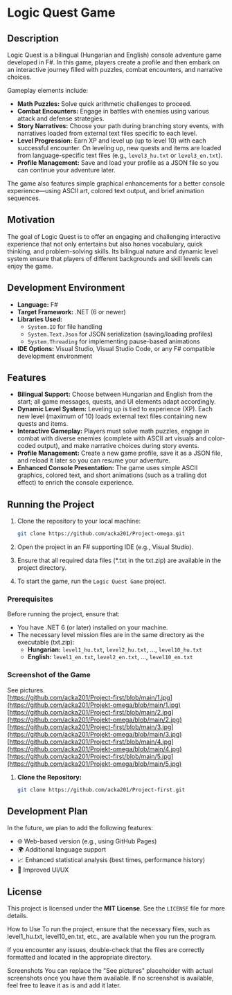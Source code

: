 # Logic Quest Game

## Description

Logic Quest is a bilingual (Hungarian and English) console adventure game developed in F#. In this game, players create a profile and then embark on an interactive journey filled with puzzles, combat encounters, and narrative choices.  
  
Gameplay elements include:  
- **Math Puzzles:** Solve quick arithmetic challenges to proceed.  
- **Combat Encounters:** Engage in battles with enemies using various attack and defense strategies.  
- **Story Narratives:** Choose your path during branching story events, with narratives loaded from external text files specific to each level.  
- **Level Progression:** Earn XP and level up (up to level 10) with each successful encounter. On leveling up, new quests and items are loaded from language-specific text files (e.g., `level3_hu.txt` or `level3_en.txt`).  
- **Profile Management:** Save and load your profile as a JSON file so you can continue your adventure later.

The game also features simple graphical enhancements for a better console experience—using ASCII art, colored text output, and brief animation sequences.

## Motivation

The goal of Logic Quest is to offer an engaging and challenging interactive experience that not only entertains but also hones vocabulary, quick thinking, and problem-solving skills. Its bilingual nature and dynamic level system ensure that players of different backgrounds and skill levels can enjoy the game.

## Development Environment

- **Language:** F#
- **Target Framework:** .NET (6 or newer)
- **Libraries Used:**
  - `System.IO` for file handling
  - `System.Text.Json` for JSON serialization (saving/loading profiles)
  - `System.Threading` for implementing pause-based animations
- **IDE Options:** Visual Studio, Visual Studio Code, or any F# compatible development environment

## Features

- **Bilingual Support:** Choose between Hungarian and English from the start; all game messages, quests, and UI elements adapt accordingly.
- **Dynamic Level System:** Leveling up is tied to experience (XP). Each new level (maximum of 10) loads external text files containing new quests and items.
- **Interactive Gameplay:** Players must solve math puzzles, engage in combat with diverse enemies (complete with ASCII art visuals and color-coded output), and make narrative choices during story events.
- **Profile Management:** Create a new game profile, save it as a JSON file, and reload it later so you can resume your adventure.
- **Enhanced Console Presentation:** The game uses simple ASCII graphics, colored text, and short animations (such as a trailing dot effect) to enrich the console experience.


## Running the Project

1. Clone the repository to your local machine:
    ```bash
    git clone https://github.com/acka201/Project-omega.git
    ```

2. Open the project in an F# supporting IDE (e.g., Visual Studio).
   
3. Ensure that all required data files (*.txt in the txt.zip) are available in the project directory.

4. To start the game, run the `Logic Quest Game` project.

### Prerequisites

Before running the project, ensure that:  
- You have .NET 6 (or later) installed on your machine.
- The necessary level mission files are in the same directory as the executable (txt.zip):
  - **Hungarian:** `level1_hu.txt`, `level2_hu.txt`, …, `level10_hu.txt`
  - **English:** `level1_en.txt`, `level2_en.txt`, …, `level10_en.txt`

### Screenshot of the Game

See pictures.  
[https://github.com/acka201/Project-first/blob/main/1.jpg](https://github.com/acka201/Projekt-omega/blob/main/1.jpg)
[https://github.com/acka201/Project-first/blob/main/2.jpg](https://github.com/acka201/Projekt-omega/blob/main/2.jpg)
[https://github.com/acka201/Project-first/blob/main/3.jpg](https://github.com/acka201/Projekt-omega/blob/main/3.jpg)
[https://github.com/acka201/Project-first/blob/main/4.jpg](https://github.com/acka201/Projekt-omega/blob/main/4.jpg)
[https://github.com/acka201/Project-first/blob/main/5.jpg](https://github.com/acka201/Projekt-omega/blob/main/5.jpg)

1. **Clone the Repository:**

   ```bash
   git clone https://github.com/acka201/Project-first.git

## Development Plan

In the future, we plan to add the following features:
- 🌐 Web-based version (e.g., using GitHub Pages)
- 🌍 Additional language support
- 📈 Enhanced statistical analysis (best times, performance history)
- 🎨 Improved UI/UX


## License

This project is licensed under the **MIT License**. See the `LICENSE` file for more details.

How to Use
To run the project, ensure that the necessary files, such as level1_hu.txt, level10_en.txt, etc., are available when you run the program.

If you encounter any issues, double-check that the files are correctly formatted and located in the appropriate directory.

Screenshots
You can replace the "See pictures" placeholder with actual screenshots once you have them available. If no screenshot is available, feel free to leave it as is and add it later.
